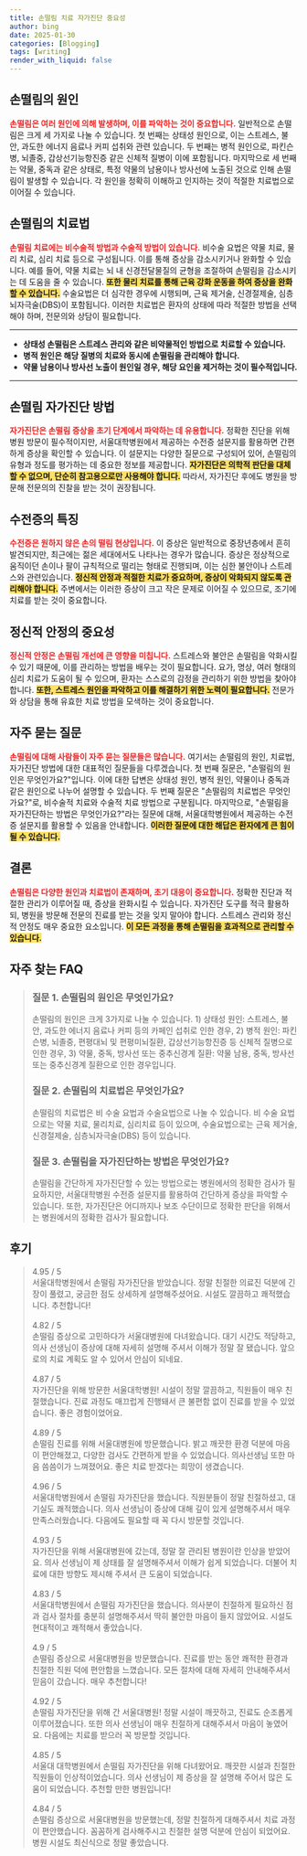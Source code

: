 ```yaml
---
title: 손떨림 치료 자가진단 중요성
author: bing
date: 2025-01-30
categories: [Blogging]
tags: [writing]
render_with_liquid: false
---
```



<h2 id='손떨림_원인'>손떨림의 원인</h2>

<p><b><span style="color: #ee2323;">손떨림은 여러 원인에 의해 발생하며, 이를 파악하는 것이 중요합니다.</span></b> 일반적으로 손떨림은 크게 세 가지로 나눌 수 있습니다. 첫 번째는 상태성 원인으로, 이는 스트레스, 불안, 과도한 에너지 음료나 커피 섭취와 관련 있습니다. 두 번째는 병적 원인으로, 파킨슨병, 뇌졸중, 갑상선기능항진증 같은 신체적 질병이 이에 포함됩니다. 마지막으로 세 번째는 약물, 중독과 같은 상태로, 특정 약물의 남용이나 방사선에 노출된 것으로 인해 손떨림이 발생할 수 있습니다. 각 원인을 정확히 이해하고 인지하는 것이 적절한 치료법으로 이어질 수 있습니다.</p>

<h2 id='손떨림_치료법'>손떨림의 치료법</h2>

<p><b><span style="color: #ee2323;">손떨림 치료에는 비수술적 방법과 수술적 방법이 있습니다.</span></b> 비수술 요법은 약물 치료, 물리 치료, 심리 치료 등으로 구성됩니다. 이를 통해 증상을 감소시키거나 완화할 수 있습니다. 예를 들어, 약물 치료는 뇌 내 신경전달물질의 균형을 조절하여 손떨림을 감소시키는 데 도움을 줄 수 있습니다. <b><span style="background-color: #ffe066;">또한 물리 치료를 통해 근육 강화 운동을 하여 증상을 완화할 수 있습니다.</span></b> 수술요법은 더 심각한 경우에 시행되며, 근육 제거술, 신경절제술, 심층뇌자극술(DBS)이 포함됩니다. 이러한 치료법은 환자의 상태에 따라 적절한 방법을 선택해야 하며, 전문의와 상담이 필요합니다.</p>

<hr />

<ul>
    <li><b>상태성 손떨림은 스트레스 관리와 같은 비약물적인 방법으로 치료할 수 있습니다.</b></li>
    <li><b>병적 원인은 해당 질병의 치료와 동시에 손떨림을 관리해야 합니다.</b></li>
    <li><b>약물 남용이나 방사선 노출이 원인일 경우, 해당 요인을 제거하는 것이 필수적입니다.</b></li>
</ul>

<hr />

<h2 id='자가진단_방법'>손떨림 자가진단 방법</h2>

<p><b><span style="color: #ee2323;">자가진단은 손떨림 증상을 초기 단계에서 파악하는 데 유용합니다.</span></b> 정확한 진단을 위해 병원 방문이 필수적이지만, 서울대학병원에서 제공하는 수전증 설문지를 활용하면 간편하게 증상을 확인할 수 있습니다. 이 설문지는 다양한 질문으로 구성되어 있어, 손떨림의 유형과 정도를 평가하는 데 중요한 정보를 제공합니다. <b><span style="background-color: #ffe066;">자가진단은 의학적 판단을 대체할 수 없으며, 단순히 참고용으로만 사용해야 합니다.</span></b> 따라서, 자가진단 후에도 병원을 방문해 전문의의 진찰을 받는 것이 권장됩니다.</p>

<h2 id='수전증의_특징'>수전증의 특징</h2>

<p><b><span style="color: #ee2323;">수전증은 원하지 않은 손의 떨림 현상입니다.</span></b> 이 증상은 일반적으로 중장년층에서 흔히 발견되지만, 최근에는 젊은 세대에서도 나타나는 경우가 많습니다. 증상은 정상적으로 움직이던 손이나 팔이 규칙적으로 떨리는 형태로 진행되며, 이는 심한 불안이나 스트레스와 관련있습니다. <b><span style="background-color: #ffe066;">정신적 안정과 적절한 치료가 중요하며, 증상이 악화되지 않도록 관리해야 합니다.</span></b> 주변에서는 이러한 증상이 크고 작은 문제로 이어질 수 있으므로, 조기에 치료를 받는 것이 중요합니다.</p>

<h2 id='정신적_안정의_중요성'>정신적 안정의 중요성</h2>

<p><b><span style="color: #ee2323;">정신적 안정은 손떨림 개선에 큰 영향을 미칩니다.</span></b> 스트레스와 불안은 손떨림을 악화시킬 수 있기 때문에, 이를 관리하는 방법을 배우는 것이 필요합니다. 요가, 명상, 여러 형태의 심리 치료가 도움이 될 수 있으며, 환자는 스스로의 감정을 관리하기 위한 방법을 찾아야 합니다. <b><span style="background-color: #ffe066;">또한, 스트레스 원인을 파악하고 이를 해결하기 위한 노력이 필요합니다.</span></b> 전문가와 상담을 통해 유효한 치료 방법을 모색하는 것이 중요합니다.</p>

<h2 id='자주_묻는_질문'>자주 묻는 질문</h2>

<p><b><span style="color: #ee2323;">손떨림에 대해 사람들이 자주 묻는 질문들은 많습니다.</span></b> 여기서는 손떨림의 원인, 치료법, 자가진단 방법에 대한 대표적인 질문들을 다루겠습니다. 첫 번째 질문은, "손떨림의 원인은 무엇인가요?"입니다. 이에 대한 답변은 상태성 원인, 병적 원인, 약물이나 중독과 같은 원인으로 나누어 설명할 수 있습니다. 두 번째 질문은 "손떨림의 치료법은 무엇인가요?"로, 비수술적 치료와 수술적 치료 방법으로 구분됩니다. 마지막으로, "손떨림을 자가진단하는 방법은 무엇인가요?"라는 질문에 대해, 서울대학병원에서 제공하는 수전증 설문지를 활용할 수 있음을 안내합니다. <b><span style="background-color: #ffe066;">이러한 질문에 대한 해답은 환자에게 큰 힘이 될 수 있습니다.</span></b></p>

<h2 id='결론'>결론</h2>

<p><b><span style="color: #ee2323;">손떨림은 다양한 원인과 치료법이 존재하며, 초기 대응이 중요합니다.</span></b> 정확한 진단과 적절한 관리가 이루어질 때, 증상을 완화시킬 수 있습니다. 자가진단 도구를 적극 활용하되, 병원을 방문해 전문의 진료를 받는 것을 잊지 말아야 합니다. 스트레스 관리와 정신적 안정도 매우 중요한 요소입니다. <b><span style="background-color: #ffe066;">이 모든 과정을 통해 손떨림을 효과적으로 관리할 수 있습니다.</span></b></p>


<h2 id='자주_찾는_FAQ'>자주 찾는 FAQ</h2>
<div itemscope="" itemtype="https://schema.org/FAQPage"> 
<blockquote> 
<div itemscope="" itemprop="mainEntity" itemtype="https://schema.org/Question"> 
<h3 itemprop="name">질문 1. 손떨림의 원인은 무엇인가요?</h3> 
<div itemscope="" itemprop="acceptedAnswer" itemtype="https://schema.org/Answer"> 
<span itemprop="text"> 
<p>손떨림의 원인은 크게 3가지로 나눌 수 있습니다. 1) 상태성 원인: 스트레스, 불안, 과도한 에너지 음료나 커피 등의 카페인 섭취로 인한 경우, 2) 병적 원인: 파킨슨병, 뇌졸중, 편평대뇌 및 편평미뇌질환, 갑상선기능항진증 등 신체적 질병으로 인한 경우, 3) 약물, 중독, 방사선 또는 중추신경계 질환: 약물 남용, 중독, 방사선 또는 중추신경계 질환으로 인한 경우입니다.</p> 
</span> 
</div> 
</div> 

<div itemscope="" itemprop="mainEntity" itemtype="https://schema.org/Question"> 
<h3 itemprop="name">질문 2. 손떨림의 치료법은 무엇인가요?</h3> 
<div itemscope="" itemprop="acceptedAnswer" itemtype="https://schema.org/Answer"> 
<span itemprop="text"> 
<p>손떨림의 치료법은 비 수술 요법과 수술요법으로 나눌 수 있습니다. 비 수술 요법으로는 약물 치료, 물리치료, 심리치료 등이 있으며, 수술요법으로는 근육 제거술, 신경절제술, 심층뇌자극술(DBS) 등이 있습니다.</p> 
</span> 
</div> 
</div> 

<div itemscope="" itemprop="mainEntity" itemtype="https://schema.org/Question"> 
<h3 itemprop="name">질문 3. 손떨림을 자가진단하는 방법은 무엇인가요?</h3> 
<div itemscope="" itemprop="acceptedAnswer" itemtype="https://schema.org/Answer"> 
<span itemprop="text"> 
<p>손떨림을 간단하게 자가진단할 수 있는 방법으로는 병원에서의 정확한 검사가 필요하지만, 서울대학병원 수전증 설문지를 활용하여 간단하게 증상을 파악할 수 있습니다. 또한, 자가진단은 어디까지나 보조 수단이므로 정확한 판단을 위해서는 병원에서의 정확한 검사가 필요합니다.</p> 
</span> 
</div> 
</div> 
</blockquote> 
</div>
<h2 id='후기'>후기</h2>
<div itemscope itemtype="https://schema.org/Product">
  <blockquote>
  <div itemprop="review" itemscope itemtype="https://schema.org/Review">
      <div itemprop="reviewRating" itemscope itemtype="https://schema.org/Rating"> <span itemprop="ratingValue">4.95</span> / <span itemprop="bestRating">5</span> </div>
      <span itemprop="reviewBody">서울대학병원에서 손떨림 자가진단을 받았습니다. 정말 친절한 의료진 덕분에 긴장이 풀렸고, 궁금한 점도 상세하게 설명해주셨어요. 시설도 깔끔하고 쾌적했습니다. 추천합니다!</span>
  </div>
  <br>
  <div itemprop="review" itemscope itemtype="https://schema.org/Review">
      <div itemprop="reviewRating" itemscope itemtype="https://schema.org/Rating"> <span itemprop="ratingValue">4.82</span> / <span itemprop="bestRating">5</span> </div>
      <span itemprop="reviewBody">손떨림 증상으로 고민하다가 서울대병원에 다녀왔습니다. 대기 시간도 적당하고, 의사 선생님이 증상에 대해 자세히 설명해 주셔서 이해가 정말 잘 됐습니다. 앞으로의 치료 계획도 알 수 있어서 안심이 되네요.</span>
  </div>
  <br>
  <div itemprop="review" itemscope itemtype="https://schema.org/Review">
      <div itemprop="reviewRating" itemscope itemtype="https://schema.org/Rating"> <span itemprop="ratingValue">4.87</span> / <span itemprop="bestRating">5</span> </div>
      <span itemprop="reviewBody">자가진단을 위해 방문한 서울대학병원! 시설이 정말 깔끔하고, 직원들이 매우 친절했습니다. 진료 과정도 매끄럽게 진행돼서 큰 불편함 없이 진료를 받을 수 있었습니다. 좋은 경험이었어요.</span>
  </div>
  <br>
  <div itemprop="review" itemscope itemtype="https://schema.org/Review">
      <div itemprop="reviewRating" itemscope itemtype="https://schema.org/Rating"> <span itemprop="ratingValue">4.89</span> / <span itemprop="bestRating">5</span> </div>
      <span itemprop="reviewBody">손떨림 진료를 위해 서울대병원에 방문했습니다. 밝고 깨끗한 환경 덕분에 마음이 편안해졌고, 다양한 검사도 간편하게 받을 수 있었습니다. 의사선생님 또한 마음 씀씀이가 느껴졌어요. 좋은 치료 받겠다는 희망이 생겼습니다.</span>
  </div>
  <br>
  <div itemprop="review" itemscope itemtype="https://schema.org/Review">
      <div itemprop="reviewRating" itemscope itemtype="https://schema.org/Rating"> <span itemprop="ratingValue">4.96</span> / <span itemprop="bestRating">5</span> </div>
      <span itemprop="reviewBody">서울대학병원에서 손떨림 자가진단을 했습니다. 직원분들이 정말 친절하셨고, 대기실도 쾌적했습니다. 의사 선생님이 증상에 대해 깊이 있게 설명해주셔서 매우 만족스러웠습니다. 다음에도 필요할 때 꼭 다시 방문할 것입니다.</span>
  </div>
  <br>
  <div itemprop="review" itemscope itemtype="https://schema.org/Review">
      <div itemprop="reviewRating" itemscope itemtype="https://schema.org/Rating"> <span itemprop="ratingValue">4.93</span> / <span itemprop="bestRating">5</span> </div>
      <span itemprop="reviewBody">자가진단을 위해 서울대병원에 갔는데, 정말 잘 관리된 병원이란 인상을 받았어요. 의사 선생님이 제 상태를 잘 설명해주셔서 이해가 쉽게 되었습니다. 더불어 치료에 대한 방향도 제시해 주셔서 큰 도움이 되었습니다.</span>
  </div>
  <br>
  <div itemprop="review" itemscope itemtype="https://schema.org/Review">
      <div itemprop="reviewRating" itemscope itemtype="https://schema.org/Rating"> <span itemprop="ratingValue">4.83</span> / <span itemprop="bestRating">5</span> </div>
      <span itemprop="reviewBody">서울대학병원에서 손떨림 자가진단을 했습니다. 의사분이 친절하게 필요하신 점과 검사 절차를 충분히 설명해주셔서 딱히 불안한 마음이 들지 않았어요. 시설도 현대적이고 쾌적해서 좋았습니다.</span>
  </div>
  <br>
  <div itemprop="review" itemscope itemtype="https://schema.org/Review">
      <div itemprop="reviewRating" itemscope itemtype="https://schema.org/Rating"> <span itemprop="ratingValue">4.9</span> / <span itemprop="bestRating">5</span> </div>
      <span itemprop="reviewBody">손떨림 증상으로 서울대병원을 방문했습니다. 진료를 받는 동안 쾌적한 환경과 친절한 직원 덕에 편안함을 느꼈습니다. 모든 절차에 대해 자세히 안내해주셔서 믿음이 갔습니다. 매우 추천합니다!</span>
  </div>
  <br>
  <div itemprop="review" itemscope itemtype="https://schema.org/Review">
      <div itemprop="reviewRating" itemscope itemtype="https://schema.org/Rating"> <span itemprop="ratingValue">4.92</span> / <span itemprop="bestRating">5</span> </div>
      <span itemprop="reviewBody">손떨림 자가진단을 위해 간 서울대병원! 정말 시설이 깨끗하고, 진료도 순조롭게 이루어졌습니다. 또한 의사 선생님이 매우 친절하게 대해주셔서 마음이 놓였어요. 다음에는 치료를 받으러 꼭 방문할 것입니다.</span>
  </div>
  <br>
  <div itemprop="review" itemscope itemtype="https://schema.org/Review">
      <div itemprop="reviewRating" itemscope itemtype="https://schema.org/Rating"> <span itemprop="ratingValue">4.85</span> / <span itemprop="bestRating">5</span> </div>
      <span itemprop="reviewBody">서울대 대학병원에서 손떨림 자가진단을 위해 다녀왔어요. 깨끗한 시설과 친절한 직원들이 인상적이었습니다. 의사 선생님이 제 증상을 잘 설명해 주어서 많은 도움이 되었습니다. 추천할 만한 병원입니다!</span>
  </div>
  <br>
  <div itemprop="review" itemscope itemtype="https://schema.org/Review">
      <div itemprop="reviewRating" itemscope itemtype="https://schema.org/Rating"> <span itemprop="ratingValue">4.84</span> / <span itemprop="bestRating">5</span> </div>
      <span itemprop="reviewBody">손떨림 증상으로 서울대병원을 방문했는데, 정말 친절하게 대해주셔서 치료 과정이 편안했습니다. 꼼꼼하게 검사해주시고 친절한 설명 덕분에 안심이 되었어요. 병원 시설도 최신식으로 정말 좋았습니다.</span>
  </div>
  </blockquote>
</div>
